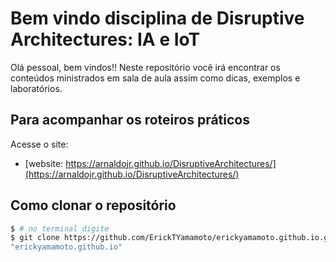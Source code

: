 # Bem vindo disciplina de Disruptive Architectures: IA e IoT

Olá pessoal, bem vindos!! Neste repositório você irá encontrar os conteúdos ministrados em sala de aula assim como dicas, exemplos e laboratórios. 

## Para acompanhar os roteiros práticos 

Acesse o site:

- [website: https://arnaldojr.github.io/DisruptiveArchitectures/](https://arnaldojr.github.io/DisruptiveArchitectures/)


## Como clonar o repositório

``` bash
$ # no terminal digite
$ git clone https://github.com/ErickTYamamoto/erickyamamoto.github.io.git
"erickyamamoto.github.io" 
